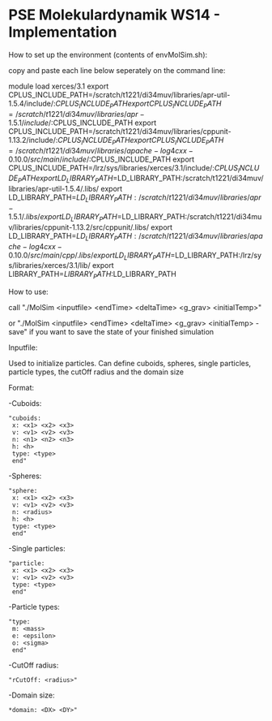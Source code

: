 PSE Molekulardynamik WS14 - Implementation
=======

How to set up the environment (contents of envMolSim.sh):

copy and paste each line below seperately on the command line:

module load xerces/3.1
export CPLUS_INCLUDE_PATH=/scratch/t1221/di34muv/libraries/apr-util-1.5.4/include/:$CPLUS_INCLUDE_PATH
export CPLUS_INCLUDE_PATH=/scratch/t1221/di34muv/libraries/apr-1.5.1/include/:$CPLUS_INCLUDE_PATH
export CPLUS_INCLUDE_PATH=/scratch/t1221/di34muv/libraries/cppunit-1.13.2/include/:$CPLUS_INCLUDE_PATH
export CPLUS_INCLUDE_PATH=/scratch/t1221/di34muv/libraries/apache-log4cxx-0.10.0/src/main/include/:$CPLUS_INCLUDE_PATH
export CPLUS_INCLUDE_PATH=/lrz/sys/libraries/xerces/3.1/include/:$CPLUS_INCLUDE_PATH
export LD_LIBRARY_PATH=$LD_LIBRARY_PATH:/scratch/t1221/di34muv/libraries/apr-util-1.5.4/.libs/
export LD_LIBRARY_PATH=$LD_LIBRARY_PATH:/scratch/t1221/di34muv/libraries/apr-1.5.1/.libs/
export LD_LIBRARY_PATH=$LD_LIBRARY_PATH:/scratch/t1221/di34muv/libraries/cppunit-1.13.2/src/cppunit/.libs/
export LD_LIBRARY_PATH=$LD_LIBRARY_PATH:/scratch/t1221/di34muv/libraries/apache-log4cxx-0.10.0/src/main/cpp/.libs/
export LD_LIBRARY_PATH=$LD_LIBRARY_PATH:/lrz/sys/libraries/xerces/3.1/lib/
export LIBRARY_PATH=$LIBRARY_PATH:$LD_LIBRARY_PATH

How to use:

call "./MolSim \<inputfile\> \<endTime\> \<deltaTime\> \<g_grav\> \<initialTemp\>"

or "./MolSim \<inputfile\> \<endTime\> \<deltaTime\> \<g_grav\> \<initialTemp\> -save" if you want to save the state of your finished simulation

Inputfile:

Used to initialize particles. Can define cuboids, spheres, single particles, particle types, the cutOff radius and the domain size


Format:

-Cuboids:

	"cuboids:
	 x: <x1> <x2> <x3>
	 v: <v1> <v2> <v3>
	 n: <n1> <n2> <n3>
	 h: <h>
	 type: <type>
	 end"
	
-Spheres:

	"sphere:
	 x: <x1> <x2> <x3>
	 v: <v1> <v2> <v3>
	 n: <radius>
	 h: <h>
	 type: <type>
	 end"

-Single particles:

	"particle:
	 x: <x1> <x2> <x3>
	 v: <v1> <v2> <v3>
	 type: <type>
	 end"
	 
-Particle types:

	"type:
	 m: <mass>
	 e: <epsilon>
	 o: <sigma>
	 end"
	 
-CutOff radius:

	"rCutOff: <radius>"
	
-Domain size:

	*domain: <DX> <DY>"
		
			 
			 
